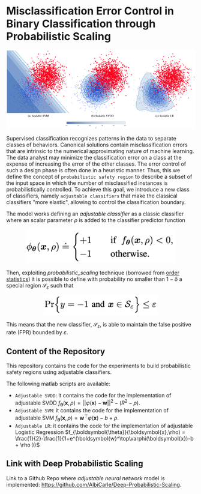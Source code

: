 # Misclassification Error Control in Binary Classification through Probabilistic Scaling

![Example Image](Images/scalable.png)

Supervised classification recognizes patterns in the
data to separate classes of behaviors. Canonical solutions
contain misclassification errors that are intrinsic to the numerical approximating nature of
machine learning. The data analyst may minimize the classification error on a class at the expense of increasing the
error of the other classes. The error control of such a design phase is
often done in a heuristic manner. 
Thus, this we define the concept of ``probabilistic safety region`` to describe a subset of the input space in which the number of misclassified instances is probabilistically controlled. To achieve this goal, we introduce a new class of classifiers, namely ``adjustable classifiers`` that make the classical classifiers "more elastic", allowing to control the classification boundary.

The model works defining an _adjustable classifier_ as a classic classifier where an scalar  parameter $\rho$ is added to the classifier predictor function

<div style="text-align:center;">
    <img src="Images/scla.png" width="400">
</div>

Then, exploiting _probabilistic_scaling_ technique (borrowed from [order statistics](https://en.wikipedia.org/wiki/Order_statistic)) it is possible to define with probability no smaller than $1-\delta$ a special region $\mathcal{S}_\varepsilon$ such that

<div style="text-align:center;">
    <img src="Images/PSR.png" width="300">
</div>

This means that the new classifier, $\mathcal{S}_\varepsilon$, is able to maintain the false positive rate (FPR) bounded by $\varepsilon$.

## Content of the Repository

This repository contains the code for the experiments to build probabilistic safety regions using adjustable classifiers.

The following matlab scripts are available:

- ``Adjustable SVDD``: it contains the code for the implementation of adjustable SVDD $f_{\boldsymbol{\theta}}(\boldsymbol{x},\rho) = ||\varphi(\boldsymbol{x})-\boldsymbol{w}||^2 - (R^2 - \rho)$. 
- ``Adjustable SVM``: it contains the code for the implementation of adjustable SVM $f_{\boldsymbol{\theta}}(\boldsymbol{x},\rho) = \boldsymbol{w}^\top\varphi(\boldsymbol{x}) - b + \rho$.
-  ``Adjustable LR``: it contains the code for the implementation of adjustable Logistic Regression $f_{\boldsymbol{\theta}}(\boldsymbol{x},\rho) = \frac{1}{2}-\frac{1}{1+e^{\boldsymbol{w}^\top\varphi(\boldsymbol{x})-b + \rho }}$
## Link with Deep Probabilistic Scaling

Link to a Github Repo where _adjustable neural network_ model is implemented: <https://github.com/AlbiCarle/Deep-Probabilistic-Scaling>.
